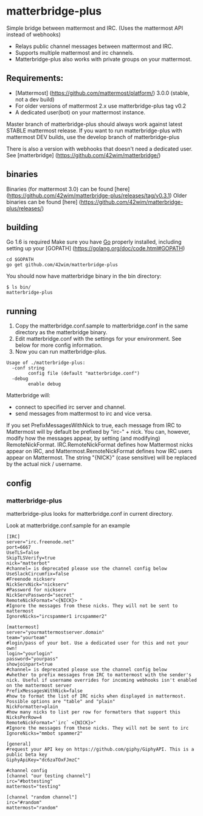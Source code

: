 # matterbridge-plus

Simple bridge between mattermost and IRC. (Uses the mattermost API instead of webhooks)

* Relays public channel messages between mattermost and IRC.
* Supports multiple mattermost and irc channels.
* Matterbridge-plus also works with private groups on your mattermost.

## Requirements:
* [Mattermost] (https://github.com/mattermost/platform/) 3.0.0 (stable, not a dev build)
* For older versions of mattermost 2.x use matterbridge-plus tag v0.2
* A dedicated user(bot) on your mattermost instance.

Master branch of matterbridge-plus should always work against latest STABLE mattermost release.
If you want to run matterbridge-plus with mattermost DEV builds, use the develop branch of matterbridge-plus

There is also a version with webhooks that doesn't need a dedicated user. See [matterbridge] (https://github.com/42wim/matterbridge/)   

## binaries
Binaries (for mattermost 3.0) can be found [here] (https://github.com/42wim/matterbridge-plus/releases/tag/v0.3.1)
Older binaries can be found [here] (https://github.com/42wim/matterbridge-plus/releases/)

## building
Go 1.6 is required
Make sure you have [Go](https://golang.org/doc/install) properly installed, including setting up your [GOPATH] (https://golang.org/doc/code.html#GOPATH)

```
cd $GOPATH
go get github.com/42wim/matterbridge-plus
```

You should now have matterbridge binary in the bin directory:

```
$ ls bin/
matterbridge-plus
```

## running
1) Copy the matterbridge.conf.sample to matterbridge.conf in the same directory as the matterbridge binary.  
2) Edit matterbridge.conf with the settings for your environment. See below for more config information.  
3) Now you can run matterbridge-plus.

```
Usage of ./matterbridge-plus:
  -conf string
        config file (default "matterbridge.conf")
  -debug
        enable debug
```

Matterbridge will:
* connect to specified irc server and channel.
* send messages from mattermost to irc and vice versa.

If you set PrefixMessagesWithNick to true, each message from IRC to Mattermost
will by default be prefixed by "irc-" + nick. You can, however, modify how the
messages appear, by setting (and modifying) RemoteNickFormat.
IRC.RemoteNickFormat defines how Mattermost nicks appear on IRC, and
Mattermost.RemoteNickFormat defines how IRC users appear on Mattermost. The
string "{NICK}" (case sensitive) will be replaced by the actual nick / username.

## config
### matterbridge-plus
matterbridge-plus looks for matterbridge.conf in current directory.

Look at matterbridge.conf.sample for an example

```
[IRC]
server="irc.freenode.net"
port=6667
UseTLS=false
SkipTLSVerify=true
nick="matterbot"
#channel= is deprecated please use the channel config below
UseSlackCircumfix=false
#Freenode nickserv
NickServNick="nickserv"
#Password for nickserv
NickServPassword="secret"
RemoteNickFormat="<{NICK}> "
#Ignore the messages from these nicks. They will not be sent to mattermost
IgnoreNicks="ircspammer1 ircspammer2"

[mattermost]
server="yourmattermostserver.domain"
team="yourteam"
#login/pass of your bot. Use a dedicated user for this and not your own!
login="yourlogin"
password="yourpass"
showjoinpart=true
#channel= is deprecated please use the channel config below
#whether to prefix messages from IRC to mattermost with the sender's nick. Useful if username overrides for incoming webhooks isn't enabled on the mattermost server
PrefixMessagesWithNick=false
#how to format the list of IRC nicks when displayed in mattermost. Possible options are "table" and "plain"
NickFormatter=plain
#how many nicks to list per row for formatters that support this
NicksPerRow=4
RemoteNickFormat="`irc` <{NICK}>"
#Ignore the messages from these nicks. They will not be sent to irc
IgnoreNicks="mmbot spammer2"

[general]
#request your API key on https://github.com/giphy/GiphyAPI. This is a public beta key
GiphyApiKey="dc6zaTOxFJmzC"

#channel config
[channel "our testing channel"]
irc="#bottesting"
mattermost="testing"

[channel "random channel"]
irc="#random"
mattermost="random"
```
